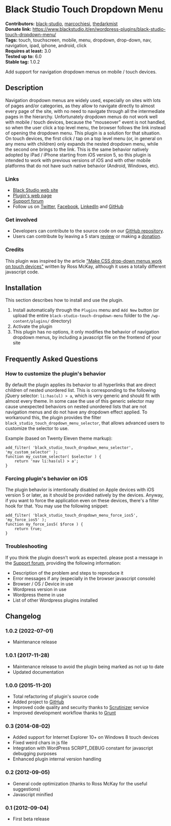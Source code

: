 # Black Studio Touch Dropdown Menu #
**Contributors:** [black-studio](https://profiles.wordpress.org/black-studio/), [marcochiesi](https://profiles.wordpress.org/marcochiesi/), [thedarkmist](https://profiles.wordpress.org/thedarkmist/)  
**Donate link:** https://www.blackstudio.it/en/wordpress-plugins/black-studio-touch-dropdown-menu/  
**Tags:** touch, touchscreen, mobile, menu, dropdown, drop-down, nav, navigation, ipad, iphone, android, click  
**Requires at least:** 3.0  
**Tested up to:** 6.0  
**Stable tag:** 1.0.2  

Add support for navigation dropdown menus on mobile / touch devices.

## Description ##

Navigation dropdown menus are widely used, especially on sites with lots of pages and/or categories, as they allow to navigate directly to almost every page of the site, with no need to navigate through all the intermediate pages in the hierarchy. Unfortunately dropdown menus do not work well with mobile / touch devices, because the "mouseover" event is not handled, so when the user click a top level menu, the browser follows the link instead of opening the dropdown menu. This plugin is a solution for that situation. On touch devices, the first click / tap on a top level menu (or, in general on any menu with children) only expands the nested dropdown menu, while the second one brings to the link. This is the same behavior natively adopted by iPad / iPhone starting from iOS version 5, so this plugin is intended to work with previous versions of iOS and with other mobile platforms that do not have such native behavior (Android, Windows, etc).

### Links ###

* [Black Studio web site](https://www.blackstudio.it/en/)
* [Plugin's web page](https://www.blackstudio.it/en/wordpress-plugins/black-studio-touch-dropdown-menu/)
* [Support forum](https://wordpress.org/support/plugin/black-studio-touch-dropdown-menu)
* Follow us on [Twitter](https://twitter.com/blackstudioita), [Facebook](https://www.facebook.com/blackstudiocomunicazione), [LinkedIn](https://www.linkedin.com/company/black-studio) and [GitHub](https://github.com/black-studio)

### Get involved ###

* Developers can contribute to the source code on our [GitHub repository](https://github.com/black-studio/black-studio-touch-dropdown-menu).
* Users can contribute by leaving a 5 stars [review](https://wordpress.org/support/view/plugin-reviews/black-studio-touch-dropdown-menu#postform) or making a [donation](https://www.blackstudio.it/en/wordpress-plugins/black-studio-touch-dropdown-menu/).

### Credits ###

This plugin was inspired by the article ["Make CSS drop-down menus work on touch devices"](https://snippets.webaware.com.au/snippets/make-css-drop-down-menus-work-on-touch-devices/) written by Ross McKay, although it uses a totally different javascript code.

## Installation ##

This section describes how to install and use the plugin.

1. Install automatically through the `Plugins` menu and `Add New` button (or upload the entire `black-studio-touch-dropdown-menu` folder to the `/wp-content/plugins/` directory)
2. Activate the plugin
3. This plugin has no options, it only modifies the behavior of navigation dropdown menus, by including a javascript file on the frontend of your site

## Frequently Asked Questions ##

### How to customize the plugin's behavior ###

By default the plugin applies its behavior to all hyperlinks that are direct children of nested unordered list. This is corresponding to the following jQuery selector: `li:has(ul) > a`, which is very generic and should fit with almost every theme. In some case the use of this generic selector may cause unexpected behaviors on nested unordered lists that are not navigation menus and do not have any dropdown effect applied. To workaround this, the plugin provides the filter `black_studio_touch_dropdown_menu_selector`, that allows advanced users to customize the selector to use.

Example (based on Twenty Eleven theme markup):

	add_filter( 'black_studio_touch_dropdown_menu_selector', 'my_custom_selector' );
	function my_custom_selector( $selector ) {
	    return 'nav li:has(ul) > a';
	}


### Forcing plugin's behavior on iOS ###

The plugin behavior is intentionally disabled on Apple devices with iOS version 5 or later, as it should be provided natively by the devices. Anyway, if you want to force the application even on these devices, there's a filter hook for that. You may use the following snippet:

	add_filter( 'black_studio_touch_dropdown_menu_force_ios5', 'my_force_ios5' );
	function my_force_ios5( $force ) {
	    return true;
	}


### Troubleshooting ###

If you think the plugin doesn't work as expected. please post a message in the [Support forum](https://wordpress.org/support/plugin/black-studio-touch-dropdown-menu), providing the following information:

* Description of the problem and steps to reproduce it
* Error messages if any (especially in the browser javascript console)
* Browser / OS / Device in use
* Wordpress version in use
* Wordpress theme in use
* List of other Wordpress plugins installed

## Changelog ##

### 1.0.2 (2022-07-01) ###
* Maintenance release

### 1.0.1 (2017-11-28) ###
* Maintenance release to avoid the plugin being marked as not up to date
* Updated documentation

### 1.0.0 (2015-11-20) ###
* Total refactoring of plugin's source code
* Added project to [GitHub](https://github.com/black-studio/black-studio-touch-dropdown-menu)
* Improved code quality and security thanks to [Scrutinizer](https://scrutinizer-ci.com/g/black-studio/black-studio-touch-dropdown-menu/) service
* Improved development workflow thanks to [Grunt](https://gruntjs.com/)

### 0.3 (2014-08-02) ###
* Added support for Internet Explorer 10+ on Windows 8 touch devices
* Fixed weird chars in js file
* Integration with WordPress SCRIPT_DEBUG constant for javascript debugging purposes
* Enhanced plugin internal version handling

### 0.2 (2012-09-05) ###
* General code optimization (thanks to Ross McKay for the useful suggestions)
* Javascript minified

### 0.1 (2012-09-04) ###
* First beta release